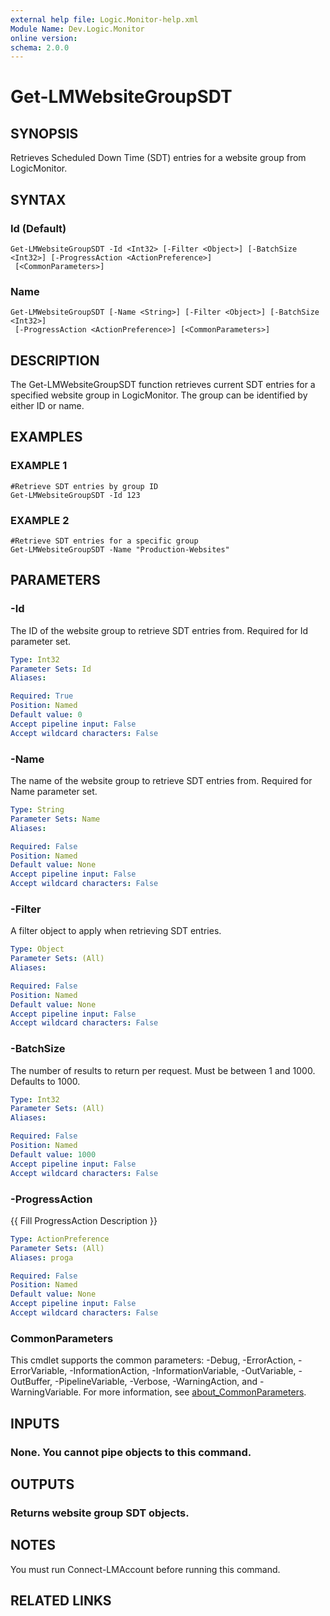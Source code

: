 ```yaml
---
external help file: Logic.Monitor-help.xml
Module Name: Dev.Logic.Monitor
online version:
schema: 2.0.0
---
```


# Get-LMWebsiteGroupSDT

## SYNOPSIS
Retrieves Scheduled Down Time (SDT) entries for a website group from LogicMonitor.

## SYNTAX

### Id (Default)
```
Get-LMWebsiteGroupSDT -Id <Int32> [-Filter <Object>] [-BatchSize <Int32>] [-ProgressAction <ActionPreference>]
 [<CommonParameters>]
```

### Name
```
Get-LMWebsiteGroupSDT [-Name <String>] [-Filter <Object>] [-BatchSize <Int32>]
 [-ProgressAction <ActionPreference>] [<CommonParameters>]
```

## DESCRIPTION
The Get-LMWebsiteGroupSDT function retrieves current SDT entries for a specified website group in LogicMonitor.
The group can be identified by either ID or name.

## EXAMPLES

### EXAMPLE 1
```
#Retrieve SDT entries by group ID
Get-LMWebsiteGroupSDT -Id 123
```

### EXAMPLE 2
```
#Retrieve SDT entries for a specific group
Get-LMWebsiteGroupSDT -Name "Production-Websites"
```

## PARAMETERS

### -Id
The ID of the website group to retrieve SDT entries from.
Required for Id parameter set.

```yaml
Type: Int32
Parameter Sets: Id
Aliases:

Required: True
Position: Named
Default value: 0
Accept pipeline input: False
Accept wildcard characters: False
```

### -Name
The name of the website group to retrieve SDT entries from.
Required for Name parameter set.

```yaml
Type: String
Parameter Sets: Name
Aliases:

Required: False
Position: Named
Default value: None
Accept pipeline input: False
Accept wildcard characters: False
```

### -Filter
A filter object to apply when retrieving SDT entries.

```yaml
Type: Object
Parameter Sets: (All)
Aliases:

Required: False
Position: Named
Default value: None
Accept pipeline input: False
Accept wildcard characters: False
```

### -BatchSize
The number of results to return per request.
Must be between 1 and 1000.
Defaults to 1000.

```yaml
Type: Int32
Parameter Sets: (All)
Aliases:

Required: False
Position: Named
Default value: 1000
Accept pipeline input: False
Accept wildcard characters: False
```

### -ProgressAction
{{ Fill ProgressAction Description }}

```yaml
Type: ActionPreference
Parameter Sets: (All)
Aliases: proga

Required: False
Position: Named
Default value: None
Accept pipeline input: False
Accept wildcard characters: False
```

### CommonParameters
This cmdlet supports the common parameters: -Debug, -ErrorAction, -ErrorVariable, -InformationAction, -InformationVariable, -OutVariable, -OutBuffer, -PipelineVariable, -Verbose, -WarningAction, and -WarningVariable. For more information, see [about_CommonParameters](http://go.microsoft.com/fwlink/?LinkID=113216).

## INPUTS

### None. You cannot pipe objects to this command.
## OUTPUTS

### Returns website group SDT objects.
## NOTES
You must run Connect-LMAccount before running this command.

## RELATED LINKS
